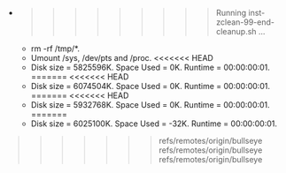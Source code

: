 * >>>>>>>>> Running inst-zclean-99-end-cleanup.sh ...
  * rm -rf /tmp/*.
  * Umount /sys, /dev/pts and /proc.
<<<<<<< HEAD
  * Disk size = 5825596K. Space Used = 0K. Runtime = 00:00:00:01.
=======
<<<<<<< HEAD
  * Disk size = 6074504K. Space Used = 0K. Runtime = 00:00:00:01.
=======
<<<<<<< HEAD
  * Disk size = 5932768K. Space Used = 0K. Runtime = 00:00:00:01.
=======
  * Disk size = 6025100K. Space Used = -32K. Runtime = 00:00:00:01.
>>>>>>> refs/remotes/origin/bullseye
>>>>>>> refs/remotes/origin/bullseye
>>>>>>> refs/remotes/origin/bullseye
